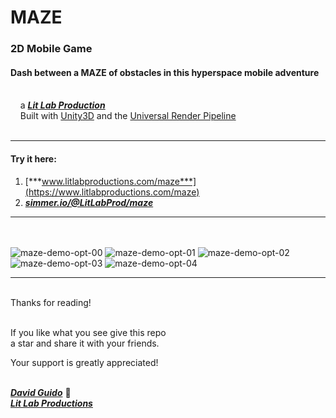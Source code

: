 # MAZE
  
### 2D Mobile Game
#### Dash between a MAZE of obstacles in this hyperspace mobile adventure   
<br/>&nbsp;&nbsp;&nbsp;&nbsp;a [***Lit Lab Production***](https://www.litlabproductions.com)<br/>
&nbsp;&nbsp;&nbsp;&nbsp;Built with [Unity3D](https://github.com/Unity-Technologies) and the 
[Universal Render Pipeline](https://docs.unity3d.com/Packages/com.unity.render-pipelines.universal@7.1/manual/index.html)<br><br>
***
#### Try it here:

1. [***www.litlabproductions.com/maze***](https://www.litlabproductions.com/maze)
2. [***simmer.io/@LitLabProd/maze***](https://simmer.io/@LitLabProd/maze)

***
<br/><br/>
![maze-demo-opt-00](https://user-images.githubusercontent.com/34845402/131191641-10583346-01f5-4f54-a1de-e48b26560ad5.gif)
![maze-demo-opt-01](https://user-images.githubusercontent.com/34845402/131191675-8e7eab51-cd93-4dc0-95d6-f16b2b4d5559.gif)
![maze-demo-opt-02](https://user-images.githubusercontent.com/34845402/131191686-ad7d5210-39af-4707-b17a-d301f9fb3437.gif)
![maze-demo-opt-03](https://user-images.githubusercontent.com/34845402/131191694-8f6977dd-3f5d-4a15-83df-f9ef9343e2dc.gif)
![maze-demo-opt-04](https://user-images.githubusercontent.com/34845402/131191699-950a980c-742f-49b0-b0ef-51fe6db602b6.gif)
<br>

***

<br/>
Thanks for reading!<br/><br/>
 
If you like what you see give this repo  
a star and share it with your friends.

Your support is greatly appreciated!<br/><br/>


[***David Guido***](https://www.litlabproductions.com/resume-view) :rocket:  
[***Lit Lab Productions***](https://www.litlabproductions.com)
<br/><br/>
